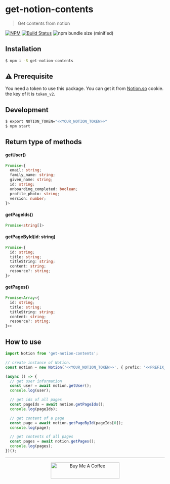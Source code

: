 # get-notion-contents
> Get contents from notion

[![NPM](https://img.shields.io/npm/v/get-notion-contents.svg?style=flat)](https://npmjs.org/package/get-notion-contents)
[![Build Status](https://travis-ci.org/wonism/get-notion-contents.svg?branch=master)](https://travis-ci.org/wonism/get-notion-contents)
![npm bundle size (minified)](https://img.shields.io/bundlephobia/min/get-notion-contents.svg)

## Installation
```sh
$ npm i -S get-notion-contents
```

## ⚠️ Prerequisite
You need a token to use this package.
You can get it from [Notion.so](https://www.notion.so/) cookie. the key of it is `token_v2`.

## Development
```sh
$ export NOTION_TOKEN="<<YOUR_NOTION_TOKEN>>"
$ npm start
```

## Return type of methods

#### getUser()
```ts
Promise<{
  email: string;
  family_name: string;
  given_name: string;
  id: string;
  onboarding_completed: boolean;
  profile_photo: string;
  version: number;
}>
```

#### getPageIds()
```ts
Promise<string[]>
```

#### getPageById(id: string)
```ts
Promise<{
  id: string;
  title: string;
  titleString: string;
  content: string;
  resource?: string;
}>
```

#### getPages()
```ts
Promise<Array<{
  id: string;
  title: string;
  titleString: string;
  content: string;
  resource?: string;
}>>
```

## How to use
```ts
import Notion from 'get-notion-contents';

// create instance of Notion.
const notion = new Notion('<<YOUR_NOTION_TOKEN>>', { prefix: '<<PREFIX_OF_LINK>>' });

(async () => {
  // get user information
  const user = await notion.getUser();
  console.log(user);

  // get ids of all pages
  const pageIds = await notion.getPageIds();
  console.log(pageIds);

  // get content of a page
  const page = await notion.getPageById(pageIds[0]);
  console.log(page);

  // get contents of all pages
  const pages = await notion.getPages();
  console.log(pages);
})();
```

---

<p align="center">
  <a href="https://www.buymeacoffee.com/dQ3sAxl" target="_blank">
    <img src="https://cdn.buymeacoffee.com/buttons/default-orange.png" alt="Buy Me A Coffee" width="217" height="51" />
  </a>
</p>
